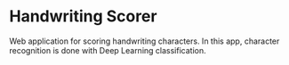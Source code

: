 Handwriting Scorer
==========================================

Web application for scoring handwriting characters.
In this app, character recognition is done with Deep Learning classification.

